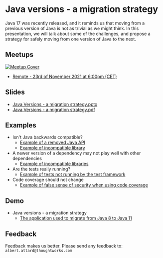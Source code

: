 # Java versions - a migration strategy

Java 17 was recently released, and it reminds us that moving from a previous version of Java is not as trivial as we
might think. In this presentation, we will talk about some of the challenges, and propose a strategy for safely moving
from one version of Java to the next.

## Meetups

[![Meetup Cover](/presentation/Cover.jpg)](https://www.meetup.com/ThoughtWorks_Koeln/events/281888457/)

- [Remote - 23rd of November 2021 at 6:00pm (CET)](https://www.meetup.com/ThoughtWorks_Koeln/events/281888457/)

## Slides

- [Java Versions - a migration strategy.pptx](/presentation/Java%20Versions%20-%20a%20migration%20strategy.pptx)
- [Java Versions - a migration strategy.pdf](/presentation/Java%20Versions%20-%20a%20migration%20strategy.pdf)

## Examples

- Isn't Java backwards compatible?
    - [Example of a removed Java API](/examples/is-java-backwards-compatible-api)
    - [Example of incompatible library](/examples/is-java-backwards-compatible-lib)
- A newer version of a dependency may not play well with other dependencies
    - [Example of incompatible libraries](/examples/newer-dependency-version-may-not-play-well-together)
- Are the tests really running?
    - [Example of tests not running by the test framework](/examples/are-the-tests-running)
- Code coverage should not change
    - [Example of false sense of security when using code coverage](/examples/code-coverage)

## Demo

- Java versions - a migration strategy
    - [The application used to migrate from Java 8 to Java 11](/examples/java-version-migration-demo)

## Feedback

Feedback makes us better. Please send any feedback to: `albert.attard@thoughtworks.com`
